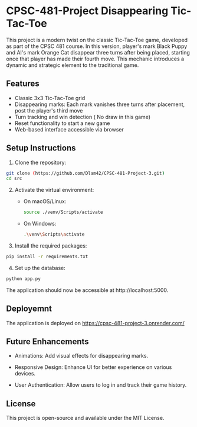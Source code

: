 # CPSC-481-Project  Disappearing Tic-Tac-Toe
This project is a modern twist on the classic Tic-Tac-Toe game, developed as part of the CPSC 481 course. In this version, player's mark Black Puppy and AI's mark Orange Cat disappear three turns after being placed, starting once that player has made their fourth move. This mechanic introduces a dynamic and strategic element to the traditional game.

## Features

- Classic 3x3 Tic-Tac-Toe grid
- Disappearing marks: Each mark vanishes three turns after placement, post the player's third move
- Turn tracking and win detection ( No draw in this game)
- Reset functionality to start a new game
- Web-based interface accessible via browser


## Setup Instructions

1. Clone the repository:
```bash
git clone (https://github.com/Dlam42/CPSC-481-Project-3.git)
cd src
```

2. Activate the virtual environment:
   - On macOS/Linux:
     ```bash
     source ./venv/Scripts/activate
     ```
   - On Windows:
     ```bash
     .\venv\Scripts\activate
     ```

3. Install the required packages:
```bash
pip install -r requirements.txt
```

4. Set up the database:
```bash
python app.py
```


The application should now be accessible at http://localhost:5000.

## Deployemnt
The application is deployed on 
https://cpsc-481-project-3.onrender.com/

## Future Enhancements
- Animations: Add visual effects for disappearing marks.

- Responsive Design: Enhance UI for better experience on various devices.

- User Authentication: Allow users to log in and track their game history.

## License
This project is open-source and available under the MIT License.

